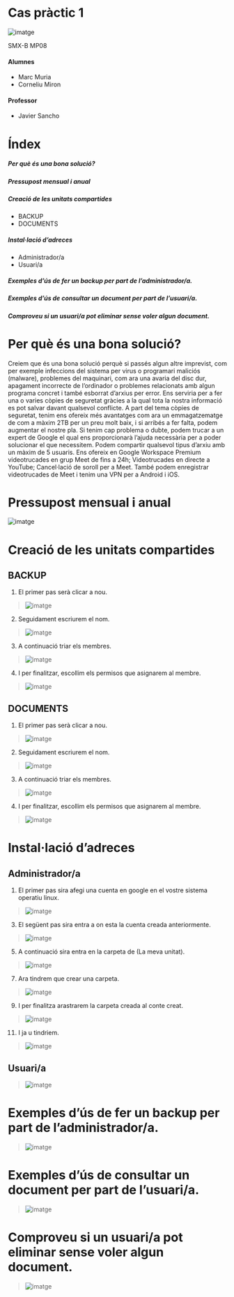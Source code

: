 # Cas pràctic 1
![imatge](cap1.png)

SMX-B MP08

####  Alumnes
* Marc Muria 
* Corneliu Miron

#### Professor
* Javier Sancho 



# Índex

##### Per què és una bona solució?	
##### Pressupost mensual i anual	
##### Creació de les unitats compartides	
* BACKUP	
* DOCUMENTS	
##### Instal·lació d’adreces	
* Administrador/a	
* Usuari/a	
##### Exemples d’ús de fer un backup per part de l’administrador/a.	
##### Exemples d’ús de consultar un document per part de l’usuari/a.	
##### Comproveu si un usuari/a pot eliminar sense voler algun document.

# Per què és una bona solució?
Creiem que és una bona solució perquè si passés algun altre imprevist, com per exemple infeccions del sistema per virus o programari maliciós (malware), problemes del maquinari, com ara una avaria del disc dur, apagament incorrecte de l’ordinador o problemes relacionats amb algun programa concret i també esborrat d’arxius per error. Ens serviria per a fer una o varies còpies de seguretat gràcies a la qual tota la nostra informació es pot salvar davant qualsevol conflicte. 
A part del tema còpies de seguretat, tenim ens ofereix més avantatges com ara un emmagatzematge de com a màxim 2TB per un preu molt baix, i si arribés a fer falta, podem augmentar el nostre pla. 
Si tenim cap problema o dubte, podem trucar a un expert de Google el qual ens proporcionarà l’ajuda necessària per a poder solucionar el que necessitem. 
Podem compartir qualsevol tipus d’arxiu amb un màxim de 5 usuaris. 
Ens ofereix en Google Workspace Premium videotrucades en grup Meet de fins a 24h; Videotrucades en directe a YouTube; Cancel·lació de soroll per a Meet.
També podem enregistrar videotrucades de Meet i tenim una VPN per a Android i iOS.

# Pressupost mensual i anual
![imatge](cap2.png)

# Creació de les unitats compartides

## BACKUP
1. El primer pas serà clicar a nou.
 > ![imatge](cap3.png)
2. Seguidament escriurem el nom.
> ![imatge](cap4.png)
3. A continuació triar els membres. 
> ![imatge](cap5.png)
4. I per finalitzar, escollim els permisos que asignarem al membre. 
> ![imatge](cap6.png)

## DOCUMENTS
1. El primer pas serà clicar a nou.
 > ![imatge](cap3.png)
2. Seguidament escriurem el nom.
> ![imatge](cap7.png)
3. A continuació triar els membres. 
> ![imatge](cap5.png)
4. I per finalitzar, escollim els permisos que asignarem al membre. 
> ![imatge](cap6.png)

# Instal·lació d’adreces

## Administrador/a
1. El primer pas sira afegi una cuenta en google en el vostre sistema operatiu linux.
> ![imatge](cap8.png)
3. El següent pas sira entra a on esta la cuenta creada anteriormente.
> ![imatge](cap9.png)
5. A continuació sira entra en la carpeta de (La meva unitat).
> ![imatge](cap10.png)
7. Ara tindrem que crear una carpeta.
> ![imatge](cap11.png)
9. I per finalitza arastrarem la carpeta creada al conte creat.
> ![imatge](cap12.png)
11. I ja u tindriem.
> ![imatge](cap13.png)

## Usuari/a
> ![imatge](cap14.png)

# Exemples d’ús de fer un backup per part de l’administrador/a.
> ![imatge](cap15.png)

# Exemples d’ús de consultar un document per part de l’usuari/a.
> ![imatge](cap16.png)

# Comproveu si un usuari/a pot eliminar sense voler algun document.
> ![imatge](cap17.png)
